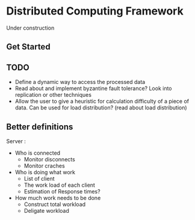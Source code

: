 # Distributed Computing Framework
Under construction

## Get Started

## TODO
- Define a dynamic way to access the processed data
- Read about and implement byzantine fault tolerance? Look into replication or other techniques
- Allow the user to give a heuristic for calculation difficulty of a piece of data. Can be used for load distribution? (read about load distribution)


## Better definitions
Server :
* Who is connected
    - Monitor disconnects
    - Monitor craches 
* Who is doing what work
    - List of client
    - The work load of each client
    - Estimation of Response times?
* How much work needs to be done
    - Construct total workload
    - Deligate workload
